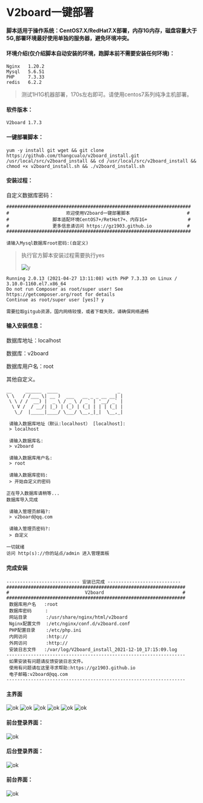 # V2board一键部署

**脚本适用于操作系统：CentOS7.X/RedHat7.X部署，内存1G内存，磁盘容量大于5G,部署环境最好使用单独的服务器，避免环境冲突。**

#### 环境介绍(仅介绍脚本自动安装的环境，跑脚本前不需要安装任何环境)：

```shell
Nginx   1.20.2
Mysql   5.6.51
PHP     7.3.33
redis   6.2.2
```
> 测试1H1G机器部署，170s左右即可。请使用centos7系列纯净主机部署。


#### 软件版本：

```
V2board 1.7.3
```

#### 一键部署脚本：

```shell
yum -y install git wget && git clone https://github.com/thangcualo/v2board_install.git /usr/local/src/v2board_install && cd /usr/local/src/v2board_install && chmod +x v2board_install.sh && ./v2board_install.sh
```

#### 安装过程：

自定义数据库密码：

```shell
####################################################################
#                     欢迎使用V2board一键部署脚本                     #
#                脚本适配环境CentOS7+/RetHot7+、内存1G+               #
#                更多信息请访问 https://gz1903.github.io             #
####################################################################

请输入Mysql数据库root密码:(自定义)
```

> 执行官方脚本安装过程需要执行yes
>
> ![y](https://cdn.jsdelivr.net/gh/gz1903/tu/a39ca9cd020e695f36612ed2dccdb0cb.png)

```shell
Running 2.0.13 (2021-04-27 13:11:08) with PHP 7.3.33 on Linux / 3.10.0-1160.el7.x86_64
Do not run Composer as root/super user! See https://getcomposer.org/root for details
Continue as root/super user [yes]? y
```

`需要拉取gitgub资源，国内网络较慢，或者下载失败，请确保网络通畅`



#### 输入安装信息：

数据库地址：localhost

数据库：v2board

数据库用户名：root

其他自定义。

```shell
__     ______  ____                      _  
\ \   / /___ \| __ )  ___   __ _ _ __ __| | 
 \ \ / /  __) |  _ \ / _ \ / _` | '__/ _` | 
  \ V /  / __/| |_) | (_) | (_| | | | (_| | 
   \_/  |_____|____/ \___/ \__,_|_|  \__,_| 

 请输入数据库地址（默认:localhost） [localhost]:
 > localhost

 请输入数据库名:
 > v2board

 请输入数据库用户名:
 > root

 请输入数据库密码:
 > 开始自定义的密码       

正在导入数据库请稍等...
数据库导入完成

 请输入管理员邮箱?:
 > v2board@qq.com

 请输入管理员密码?:
 > 自定义

一切就绪
访问 http(s)://你的站点/admin 进入管理面板

```



#### 完成安装

```shell
--------------------------- 安装已完成 ---------------------------
##################################################################
#                            V2board                             #
##################################################################
 数据库用户名   :root
 数据库密码     :
 网站目录       :/usr/share/nginx/html/v2board 
 Nginx配置文件  :/etc/nginx/conf.d/v2board.conf 
 PHP配置目录    :/etc/php.ini 
 内网访问       :http://
 外网访问       :http://
 安装日志文件   :/var/log/V2board_install_2021-12-10_17:15:09.log
------------------------------------------------------------------
 如果安装有问题请反馈安装日志文件。
 使用有问题请在这里寻求帮助:https://gz1903.github.io
 电子邮箱:v2board@qq.com
------------------------------------------------------------------
```


#### 主界面
![ok](https://cdn.jsdelivr.net/gh/gz1903/tu/0761a10fc7ec8db631493bf2ce455aad.png)
![ok](https://cdn.jsdelivr.net/gh/gz1903/tu/c1c18e8cb08ee3ad7b4ce73c5f06d0ee.png)
![ok](https://cdn.jsdelivr.net/gh/gz1903/tu/7f9d07a7d96dec7e07cf9de88c9e0c9a.png)
![ok](https://cdn.jsdelivr.net/gh/gz1903/tu/6c90fee3362f6874ea96f64fe469a2ab.png)
![ok](https://cdn.jsdelivr.net/gh/gz1903/tu/6c88a680e8bfd55e2c1d48f90839a8b7.png)
![ok](https://cdn.jsdelivr.net/gh/gz1903/tu/07d87e6ddbaa2a974f061ae282a2d970.png)

#### 前台登录界面：

![ok](https://cdn.jsdelivr.net/gh/gz1903/tu/30c58ac51674dc8df9a9f038302a1655.png)

#### 后台登录界面：

![ok](https://cdn.jsdelivr.net/gh/gz1903/tu/144e26a3abb8a0b452fc235aed2be168.png)

#### 前台界面：

![ok](https://cdn.jsdelivr.net/gh/gz1903/tu/5a7f75412aa261c360c3bf340e9a7246.png)
